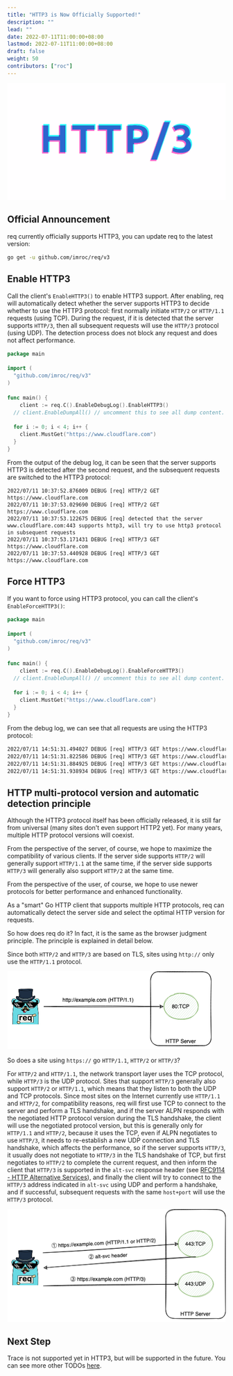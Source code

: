 ```yaml
---
title: "HTTP3 is Now Officially Supported!"
description: ""
lead: ""
date: 2022-07-11T11:00:00+08:00
lastmod: 2022-07-11T11:00:00+08:00
draft: false
weight: 50
contributors: ["roc"]
---
```


![](http3.gif)

## Official Announcement

req currently officially supports HTTP3, you can update req to the latest version:

```bash
go get -u github.com/imroc/req/v3
```

## Enable HTTP3

Call the client's `EnableHTTP3()` to enable HTTP3 support. After enabling, req will automatically detect whether the server supports HTTP3 to decide whether to use the HTTP3 protocol: first normally initiate `HTTP/2` or `HTTP/1.1` requests (using TCP). During the request, if it is detected that the server supports `HTTP/3`, then all subsequent requests will use the `HTTP/3` protocol (using UDP). The detection process does not block any request and does not affect performance.

```go
package main

import (
  "github.com/imroc/req/v3"
)

func main() {
	client := req.C().EnableDebugLog().EnableHTTP3()
  // client.EnableDumpAll() // uncomment this to see all dump content.

  for i := 0; i < 4; i++ {
    client.MustGet("https://www.cloudflare.com")
  }
}
```

From the output of the debug log, it can be seen that the server supports HTTP3 is detected after the second request, and the subsequent requests are switched to the HTTP3 protocol:

```
2022/07/11 10:37:52.876009 DEBUG [req] HTTP/2 GET https://www.cloudflare.com
2022/07/11 10:37:53.029690 DEBUG [req] HTTP/2 GET https://www.cloudflare.com
2022/07/11 10:37:53.122675 DEBUG [req] detected that the server www.cloudflare.com:443 supports http3, will try to use http3 protocol in subsequent requests
2022/07/11 10:37:53.171431 DEBUG [req] HTTP/3 GET https://www.cloudflare.com
2022/07/11 10:37:53.440928 DEBUG [req] HTTP/3 GET https://www.cloudflare.com
```

## Force HTTP3

If you want to force using HTTP3 protocol, you can call the client's `EnableForceHTTP3()`:

```go
package main

import (
  "github.com/imroc/req/v3"
)

func main() {
	client := req.C().EnableDebugLog().EnableForceHTTP3()
  // client.EnableDumpAll() // uncomment this to see all dump content.

  for i := 0; i < 4; i++ {
    client.MustGet("https://www.cloudflare.com")
  }
}
```

From the debug log, we can see that all requests are using the HTTP3 protocol:

```txt
2022/07/11 14:51:31.494027 DEBUG [req] HTTP/3 GET https://www.cloudflare.com
2022/07/11 14:51:31.822586 DEBUG [req] HTTP/3 GET https://www.cloudflare.com
2022/07/11 14:51:31.884925 DEBUG [req] HTTP/3 GET https://www.cloudflare.com
2022/07/11 14:51:31.938934 DEBUG [req] HTTP/3 GET https://www.cloudflare.com
```

## HTTP multi-protocol version and automatic detection principle

Although the HTTP3 protocol itself has been officially released, it is still far from universal (many sites don't even support HTTP2 yet). For many years, multiple HTTP protocol versions will coexist.

From the perspective of the server, of course, we hope to maximize the compatibility of various clients. If the server side supports `HTTP/2` will generally support `HTTP/1.1` at the same time, if the server side supports `HTTP/3` will generally also support `HTTP/2` at the same time.

From the perspective of the user, of course, we hope to use newer protocols for better performance and enhanced functionality.

As a "smart" Go HTTP client that supports multiple HTTP protocols, req can automatically detect the server side and select the optimal HTTP version for requests.

So how does req do it? In fact, it is the same as the browser judgment principle. The principle is explained in detail below.

Since both `HTTP/2` and `HTTP/3` are based on TLS, sites using `http://` only use the `HTTP/1.1` protocol.

![](protocol-selection-http.png)

So does a site using `https://` go `HTTP/1.1`, `HTTP/2` or `HTTP/3`?

For `HTTP/2` and `HTTP/1.1`, the network transport layer uses the TCP protocol, while `HTTP/3` is the UDP protocol. Sites that support `HTTP/3` generally also support `HTTP/2` or `HTTP/1.1`, which means that they listen to both the UDP and TCP protocols. Since most sites on the Internet currently use `HTTP/1.1` and `HTTP/2`, for compatibility reasons, req will first use TCP to connect to the server and perform a TLS handshake, and if the server ALPN responds with the negotiated HTTP protocol version during the TLS handshake, the client will use the negotiated protocol version, but this is generally only for `HTTP/1.1` and `HTTP/2`, because it uses the TCP, even if ALPN negotiates to use `HTTP/3`, it needs to re-establish a new UDP connection and TLS handshake, which affects the performance, so if the server supports `HTTP/3`, it usually does not negotiate to `HTTP/3` in the TLS handshake of TCP, but first negotiates to `HTTP/2` to complete the current request, and then inform the client that `HTTP/3` is supported in the `alt-svc` response header (see [RFC9114 - HTTP Alternative Services](https://www.rfc-editor.org/rfc/rfc9114.html#name-http-alternative-services)), and finally the client will try to connect to the `HTTP/3` address indicated in `alt-svc` using UDP and perform a handshake, and if successful, subsequent requests with the same `host+port` will use the `HTTP/3` protocol.

![](protocol-selection-https.png)

## Next Step

Trace is not supported yet in HTTP3, but will be supported in the future. You can see more other TODOs [here](https://github.com/users/imroc/projects/1/views/2).
